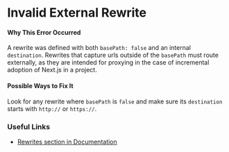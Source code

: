 Invalid External Rewrite
========================

#### Why This Error Occurred

A rewrite was defined with both `basePath: false` and an internal `destination`. Rewrites that capture urls outside of the `basePath` must route externally, as they are intended for proxying in the case of incremental adoption of Next.js in a project.

#### Possible Ways to Fix It

Look for any rewrite where `basePath` is `false` and make sure its `destination` starts with `http://` or `https://`.

### Useful Links

-   [Rewrites section in Documentation](https://nextjs.org/docs/api-reference/next.config.js/rewrites)
